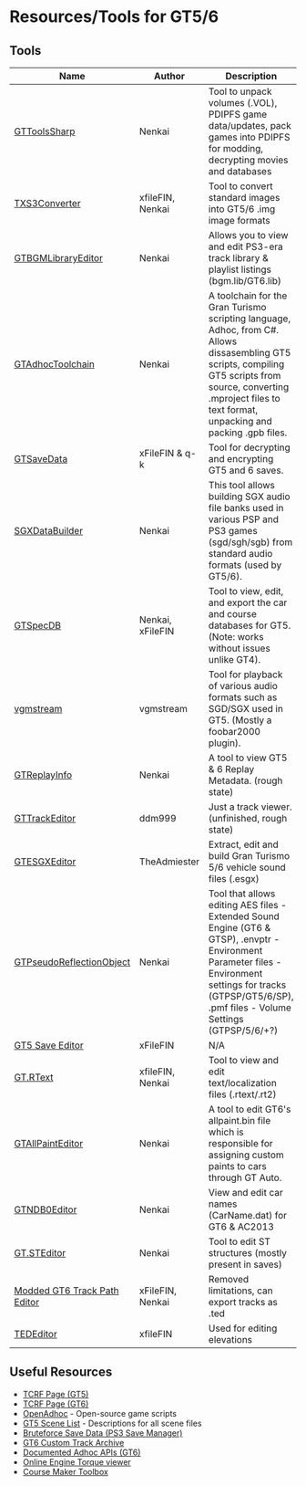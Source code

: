 # Resources/Tools for GT5/6

## Tools

| Name                 | Author         | Description                                                      |
----------------       | -------------- | ---------------------------------------------------------------- |
[GTToolsSharp](https://github.com/Nenkai/GTToolsSharp/releases)| Nenkai | Tool to unpack volumes (.VOL), PDIPFS game data/updates, pack games into PDIPFS for modding, decrypting movies and databases |
[TXS3Converter](https://github.com/Nenkai/TXS3Converter/releases)| xfileFIN, Nenkai | Tool to convert standard images into GT5/6 .img image formats |
[GTBGMLibraryEditor](https://github.com/Nenkai/GTMusicLibraryEditor/releases)| Nenkai | Allows you to view and edit PS3-era track library & playlist listings (bgm.lib/GT6.lib) |
[GTAdhocToolchain](https://github.com/Nenkai/GTAdhocToolchain)| Nenkai | A toolchain for the Gran Turismo scripting language, Adhoc, from C#. Allows dissasembling GT5 scripts, compiling GT5 scripts from source, converting .mproject files to text format, unpacking and packing .gpb files. |
[GTSaveData](https://github.com/Razer2015/GTSaveData/releases)| xFileFIN & q-k | Tool for decrypting and encrypting GT5 and 6 saves. |
[SGXDataBuilder](https://github.com/Nenkai/SGXDataBuilder/releases)| Nenkai | This tool allows building SGX audio file banks used in various PSP and PS3 games (sgd/sgh/sgb) from standard audio formats (used by GT5/6). |
[GTSpecDB](https://github.com/Nenkai/GTSpecDB/releases)| Nenkai, xFileFIN | Tool to view, edit, and export the car and course databases for GT5. (Note: works without issues unlike GT4). |
[vgmstream](https://dl.vgmstream.org/)| vgmstream | Tool for playback of various audio formats such as SGD/SGX used in GT5. (Mostly a foobar2000 plugin). |
[GTReplayInfo](https://github.com/Nenkai/GTReplayInfo)| Nenkai | A tool to view GT5 & 6 Replay Metadata. (rough state) |
[GTTrackEditor](https://github.com/ddm999/GTTrackEditor)| ddm999 | Just a track viewer. (unfinished, rough state) |
[GTESGXEditor](http://gtr.ajb-tech.co.uk/files/GTESGXEditor-20201202.zip)| TheAdmiester | Extract, edit and build Gran Turismo 5/6 vehicle sound files (.esgx) |
[GTPseudoReflectionObject](https://github.com/Nenkai/GTPseudoReflectionObject/releases)| Nenkai | Tool that allows editing AES files - Extended Sound Engine (GT6 & GTSP), .envptr - Environment Parameter files - Environment settings for tracks (GTPSP/GT5/6/SP), .pmf files - Volume Settings (GTPSP/5/6/+?) |
[GT5 Save Editor](https://mega.nz/folder/A5YkCQBL#-0vFIDotSvO1JM-V0gkLzw/folder/ts5AhYDB)| xFileFIN | N/A |
[GT.RText](https://github.com/Razer2015/GT.RText/releases)| xfileFIN, Nenkai | Tool to view and edit text/localization files (.rtext/.rt2) |
[GTAllPaintEditor](https://github.com/Nenkai/GTAllPaintEditor/releases) | Nenkai | A tool to edit GT6's allpaint.bin file which is responsible for assigning custom paints to cars through GT Auto. |
[GTNDB0Editor](https://github.com/Nenkai/GTNDB0Editor/releases) | Nenkai | View and edit car names (CarName.dat) for GT6 & AC2013 |
[GT.STEditor](https://github.com/Nenkai/GT.STEditor) | Nenkai | Tool to edit ST structures (mostly present in saves) |
[Modded GT6 Track Path Editor](https://www.mediafire.com/file/vdqgwcu2l281wvq/GT6_TrackPathEditor_1.0.2_Mod.apk/file) | xFileFIN, Nenkai | Removed limitations, can export tracks as .ted |
[TEDEditor](https://github.com/Razer2015/TEDEditor/releases) | xfileFIN | Used for editing elevations |

## Useful Resources
* [TCRF Page (GT5)](https://tcrf.net/Gran_Turismo_5)
* [TCRF Page (GT6)](https://tcrf.net/Gran_Turismo_6)
* [OpenAdhoc](https://github.com/Nenkai/OpenAdhoc) - Open-source game scripts
* [GT5 Scene List](https://docs.google.com/spreadsheets/d/1W5yOVmPOZj52yiua3_tTax1N0Q-AVlSZ1Uh9QmRfONk/edit#gid=447542126) - Descriptions for all scene files 
* [Bruteforce Save Data (PS3 Save Manager)](https://digiex.net/threads/ps3-bruteforce-save-data-v4-4-2-download.13290/ )
* [GT6 Custom Track Archive](https://github.com/Nenkai/GT6_Custom_Track_Archive)
* [Documented Adhoc APIs (GT6)](https://nenkai.github.io/GTAdhocAPI/html/index.html)
* [Online Engine Torque viewer](http://ajb-tech.co.uk/gt6/)
* [Course Maker Toolbox](https://www.gtplanet.net/forum/threads/course-maker-toolbox.352281/)